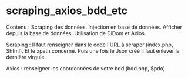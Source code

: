 # scraping_axios_bdd_etc

Contenu : Scraping des données. Injection en base de données. Afficher depuis la base de données. Utilisation de DiDom et Axios.

Scraping : Il faut renseigner dans le code l'URL à scraper (index.php, $html). Et le xpath concerné. Puis une fois le Json créé il faut enlever la dernière virgule.

Axios : renseigner les coordonnées de votre bdd (bdd.php, $pdo). 
